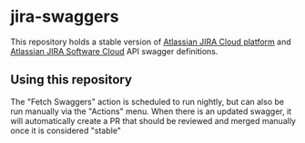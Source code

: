 # jira-swaggers

This repository holds a stable version of [Atlassian JIRA Cloud platform](https://developer.atlassian.com/cloud/jira/platform/rest/v3/) and [Atlassian JIRA Software Cloud](https://developer.atlassian.com/cloud/jira/software/rest) API swagger definitions. 
## Using this repository
The "Fetch Swaggers" action is scheduled to run nightly, but can also be run manually via the "Actions" menu.
When there is an updated swagger, it will automatically create a PR that should be reviewed and merged manually once it is considered "stable"
